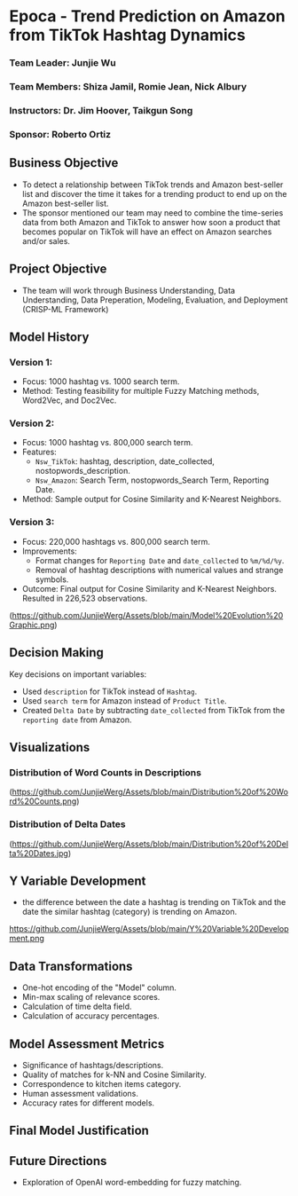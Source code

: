 # Epoca - Trend Prediction on Amazon from TikTok Hashtag Dynamics

### Team Leader: Junjie Wu
### Team Members: Shiza Jamil, Romie Jean, Nick Albury
### Instructors: Dr. Jim Hoover, Taikgun Song
### Sponsor: Roberto Ortiz

## Business Objective
- To detect a relationship between TikTok trends and Amazon best-seller list and discover the time it takes for a trending product to end up on the Amazon best-seller list.
- The sponsor mentioned our team may need to combine the time-series data from both Amazon and TikTok to answer how soon a product that becomes popular on TikTok will have an effect on Amazon searches and/or sales.

## Project Objective
- The team will work through Business Understanding, Data Understanding, Data Preperation, Modeling, Evaluation, and Deployment (CRISP-ML Framework)

## Model History

### Version 1:
- Focus: 1000 hashtag vs. 1000 search term.
- Method: Testing feasibility for multiple Fuzzy Matching methods, Word2Vec, and Doc2Vec.

### Version 2:
- Focus: 1000 hashtag vs. 800,000 search term.
- Features:
  - `Nsw_TikTok`: hashtag, description, date_collected, nostopwords_description.
  - `Nsw_Amazon`: Search Term, nostopwords_Search Term, Reporting Date.
- Method: Sample output for Cosine Similarity and K-Nearest Neighbors.

### Version 3:
- Focus: 220,000 hashtags vs. 800,000 search term.
- Improvements: 
  - Format changes for `Reporting Date` and `date_collected` to `%m/%d/%y`.
  - Removal of hashtag descriptions with numerical values and strange symbols.
- Outcome: Final output for Cosine Similarity and K-Nearest Neighbors. Resulted in 226,523 observations.

(https://github.com/JunjieWerg/Assets/blob/main/Model%20Evolution%20Graphic.png)

## Decision Making

Key decisions on important variables:
- Used `description` for TikTok instead of `Hashtag`.
- Used `search term` for Amazon instead of `Product Title`.
- Created `Delta Date` by subtracting `date_collected` from TikTok from the `reporting date` from Amazon.

## Visualizations

### Distribution of Word Counts in Descriptions
(https://github.com/JunjieWerg/Assets/blob/main/Distribution%20of%20Word%20Counts.png)

### Distribution of Delta Dates
 (https://github.com/JunjieWerg/Assets/blob/main/Distribution%20of%20Delta%20Dates.jpg)

## Y Variable Development
- the difference between the date a hashtag is trending on TikTok and the date the similar hashtag (category) is trending on Amazon.

https://github.com/JunjieWerg/Assets/blob/main/Y%20Variable%20Development.png

## Data Transformations

- One-hot encoding of the "Model" column.
- Min-max scaling of relevance scores.
- Calculation of time delta field.
- Calculation of accuracy percentages.

## Model Assessment Metrics

- Significance of hashtags/descriptions.
- Quality of matches for k-NN and Cosine Similarity.
- Correspondence to kitchen items category.
- Human assessment validations.
- Accuracy rates for different models.

## Final Model Justification


## Future Directions

- Exploration of OpenAI word-embedding for fuzzy matching.
